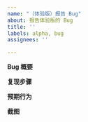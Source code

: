```yaml
---
name: "（体验版）报告 Bug"
about: 报告体验版的 Bug
title: ''
labels: alpha, bug
assignees: ''

---
```


**Bug 概要**


**复现步骤**


**预期行为**


**截图**
